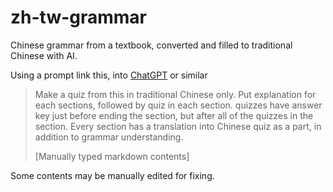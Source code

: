 # zh-tw-grammar

Chinese grammar from a textbook, converted and filled to traditional Chinese with AI.

Using a prompt link this, into [ChatGPT](https://chat.openai.com/) or similar

> Make a quiz from this in traditional Chinese only. Put explanation for each sections, followed by quiz in each section. quizzes have answer key just before ending the section, but after all of the quizzes in the section. Every section has a translation into Chinese quiz as a part, in addition to grammar understanding.
>
> [Manually typed markdown contents]

Some contents may be manually edited for fixing.
